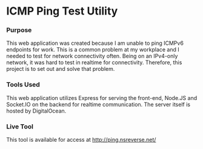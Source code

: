 # ICMP Ping Test Utility

### Purpose

This web application was created because I am unable to ping ICMPv6 endpoints for work. This is a common problem at my workplace and I needed to test for network connectivity often. Being on an IPv4-only network, it was hard to test in realtime for connectivity. Therefore, this project is to set out and solve that problem.

### Tools Used

This web application utilizes Express for serving the front-end, Node.JS and Socket.IO on the backend for realtime communication. The server itself is hosted by DigitalOcean.

### Live Tool

This tool is available for access at http://ping.nsreverse.net/
